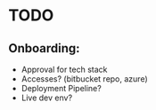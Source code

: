 # TODO

## Onboarding:

- Approval for tech stack
- Accesses? (bitbucket repo, azure)
- Deployment Pipeline?
- Live dev env?
